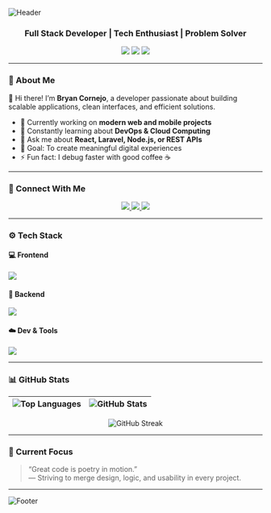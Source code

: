 <!-- Banner principal -->
![Header](https://capsule-render.vercel.app/api?type=waving&color=000000&height=200&section=header&text=Bryan%20Cornejo%20💻&fontColor=ffffff&fontSize=50&animation=fadeIn)

<h3 align="center">Full Stack Developer | Tech Enthusiast | Problem Solver</h3>

<p align="center">
  <img src="https://img.shields.io/badge/Code-Black?style=flat&logo=visualstudiocode&logoColor=white"/>
  <img src="https://img.shields.io/badge/Focus-Development-white?style=flat&logo=github&logoColor=black"/>
  <img src="https://komarev.com/ghpvc/?username=bryancornejo&label=Profile%20Views&color=000000&style=flat"/>
</p>

---

### 🧠 About Me

👋 Hi there! I’m **Bryan Cornejo**, a developer passionate about building scalable applications, clean interfaces, and efficient solutions.

- 🚀 Currently working on **modern web and mobile projects**
- 🌱 Constantly learning about **DevOps & Cloud Computing**
- 💬 Ask me about **React, Laravel, Node.js, or REST APIs**
- 🎯 Goal: To create meaningful digital experiences
- ⚡ Fun fact: I debug faster with good coffee ☕

---

### 🤝 Connect With Me

<p align="center">
  <a href="https://linkedin.com/in/bryancornejo" target="_blank">
    <img src="https://img.shields.io/badge/LinkedIn-000000?style=for-the-badge&logo=linkedin&logoColor=white"/>
  </a>
  <a href="mailto:bryancornejo.dev@gmail.com" target="_blank">
    <img src="https://img.shields.io/badge/Email-FFFFFF?style=for-the-badge&logo=gmail&logoColor=000000"/>
  </a>
  <a href="https://github.com/bryancornejo" target="_blank">
    <img src="https://img.shields.io/badge/GitHub-000000?style=for-the-badge&logo=github&logoColor=white"/>
  </a>
</p>

---

### ⚙️ Tech Stack

#### 💻 Frontend
<p>
  <img src="https://skillicons.dev/icons?i=html,css,js,react,nextjs,tailwind,bootstrap" />
</p>

#### 🧩 Backend
<p>
  <img src="https://skillicons.dev/icons?i=nodejs,express,php,laravel,mysql,mongodb" />
</p>

#### ☁️ Dev & Tools
<p>
  <img src="https://skillicons.dev/icons?i=git,github,vscode,docker,figma,postman,linux" />
</p>

---

### 📊 GitHub Stats

<div align="center">

| ![Top Languages](https://github-readme-stats.vercel.app/api/top-langs/?username=bryancornejo&theme=transparent&title_color=000000&text_color=000000&layout=compact) | ![GitHub Stats](https://github-readme-stats.vercel.app/api?username=bryancornejo&show_icons=true&theme=transparent&title_color=000000&text_color=000000) |
|:---:|:---:|

![GitHub Streak](https://github-readme-streak-stats.herokuapp.com/?user=bryancornejo&theme=black-ice&hide_border=true&stroke=000&background=fff)

</div>

---

### 🧩 Current Focus
> “Great code is poetry in motion.”  
> — Striving to merge design, logic, and usability in every project.

---

<!-- Footer -->
![Footer](https://capsule-render.vercel.app/api?type=waving&color=000000&height=100&section=footer)
